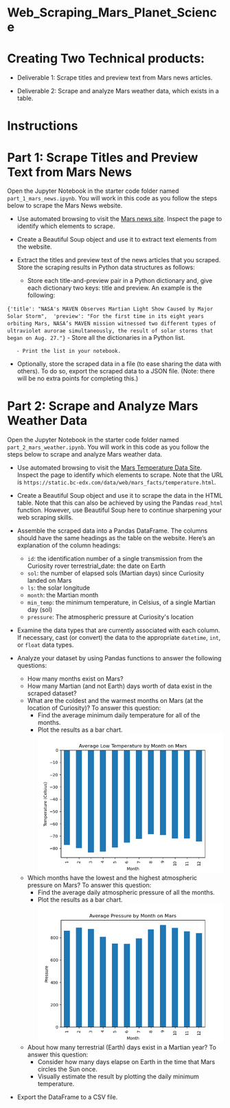 # Web_Scraping_Mars_Planet_Science

# Creating Two Technical products:

+ Deliverable 1: Scrape titles and preview text from Mars news articles.

+ Deliverable 2: Scrape and analyze Mars weather data, which exists in a table.


# Instructions
# Part 1: Scrape Titles and Preview Text from Mars News
Open the Jupyter Notebook in the starter code folder named `part_1_mars_news.ipynb`. You will work in this code as you follow the steps below to scrape the Mars News website.

   * Use automated browsing to visit the [Mars news site](https://static.bc-edx.com/data/web/mars_news/index.html). Inspect the page to identify which elements to scrape.

   * Create a Beautiful Soup object and use it to extract text elements from the website.

   * Extract the titles and preview text of the news articles that you scraped. Store the scraping results in Python data structures as follows:

       - Store each title-and-preview pair in a Python dictionary and, give each dictionary two keys: title and preview. An example is the following:

`{'title': "NASA's MAVEN Observes Martian Light Show Caused by Major Solar Storm", 
 'preview': "For the first time in its eight years orbiting Mars, NASA’s MAVEN mission witnessed two different types of ultraviolet aurorae simultaneously, the result of solar storms that began on Aug. 27."}`
       - Store all the dictionaries in a Python list.

       - Print the list in your notebook.

   * Optionally, store the scraped data in a file (to ease sharing the data with others). To do so, export the scraped data to a JSON file. (Note: there will be no extra points for completing this.)

# Part 2: Scrape and Analyze Mars Weather Data
Open the Jupyter Notebook in the starter code folder named `part_2_mars_weather.ipynb`. You will work in this code as you follow the steps below to scrape and analyze Mars weather data.

   * Use automated browsing to visit the [Mars Temperature Data Site](https://static.bc-edx.com/data/web/mars_facts/temperature.html). Inspect the page to identify which elements to scrape. Note that the URL is `https://static.bc-edx.com/data/web/mars_facts/temperature.html`.

   * Create a Beautiful Soup object and use it to scrape the data in the HTML table. Note that this can also be achieved by using the Pandas `read_html` function. However, use Beautiful Soup here to continue sharpening your web scraping skills.

   * Assemble the scraped data into a Pandas DataFrame. The columns should have the same headings as the table on the website. Here’s an explanation of the column headings:

      - `id`: the identification number of a single transmission from the Curiosity rover
terrestrial_date: the date on Earth
      - `sol`: the number of elapsed sols (Martian days) since Curiosity landed on Mars
      - `ls`: the solar longitude
      - `month`: the Martian month
      - `min_temp`: the minimum temperature, in Celsius, of a single Martian day (sol)
      - `pressure`: The atmospheric pressure at Curiosity's location
   * Examine the data types that are currently associated with each column. If necessary, cast (or convert) the data to the appropriate `datetime`, `int`, or `float` data types.

   * Analyze your dataset by using Pandas functions to answer the following questions:

      - How many months exist on Mars?
      - How many Martian (and not Earth) days worth of data exist in the scraped dataset?
      - What are the coldest and the warmest months on Mars (at the location of Curiosity)? To answer this question:
          + Find the average minimum daily temperature for all of the months.
          + Plot the results as a bar chart.
![This is a plot](https://github.com/sonila15/Web_Scraping_Mars_Planet_Science/blob/main/Images/mars_temp.png)
      - Which months have the lowest and the highest atmospheric pressure on Mars? To answer this question:
          + Find the average daily atmospheric pressure of all the months.
          + Plot the results as a bar chart.
![This is a plot](https://github.com/sonila15/Web_Scraping_Mars_Planet_Science/blob/main/Images/mars_pressure.png)
      - About how many terrestrial (Earth) days exist in a Martian year? To answer this question:
          + Consider how many days elapse on Earth in the time that Mars circles the Sun once.
          + Visually estimate the result by plotting the daily minimum temperature.
   * Export the DataFrame to a CSV file.
